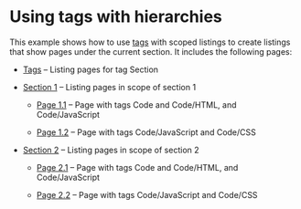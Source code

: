 # Using tags with hierarchies

This example shows how to use [tags] with scoped listings to create listings
that show pages under the current section. It includes the following pages:

- [Tags] – Listing pages for tag <span class="md-tag">Section</span>

- [Section 1] – Listing pages in scope of section 1

    - [Page 1.1] – Page with tags <span class="md-tag">Code</span> and 
      <span class="md-tag">Code/HTML</span>, and
      <span class="md-tag">Code/JavaScript</span>

    - [Page 1.2] – Page with tags <span class="md-tag">Code/JavaScript</span>
      and <span class="md-tag">Code/CSS</span>

- [Section 2] – Listing pages in scope of section 2

    - [Page 2.1] – Page with tags <span class="md-tag">Code</span> and 
      <span class="md-tag">Code/HTML</span>, and
      <span class="md-tag">Code/JavaScript</span>

    - [Page 2.2] – Page with tags <span class="md-tag">Code/JavaScript</span>
      and <span class="md-tag">Code/CSS</span>

  [tags]: https://squidfunk.github.io/mkdocs-material/setup/setting-up-tags/
  [Tags]: demo/tags.md
  [Section 1]: demo/section-1/index.md
  [Page 1.1]: demo/section-1/page-1.md
  [Page 1.2]: demo/section-1/page-2.md
  [Section 2]: demo/section-2/index.md
  [Page 2.1]: demo/section-2/page-1.md
  [Page 2.2]: demo/section-2/page-2.md

